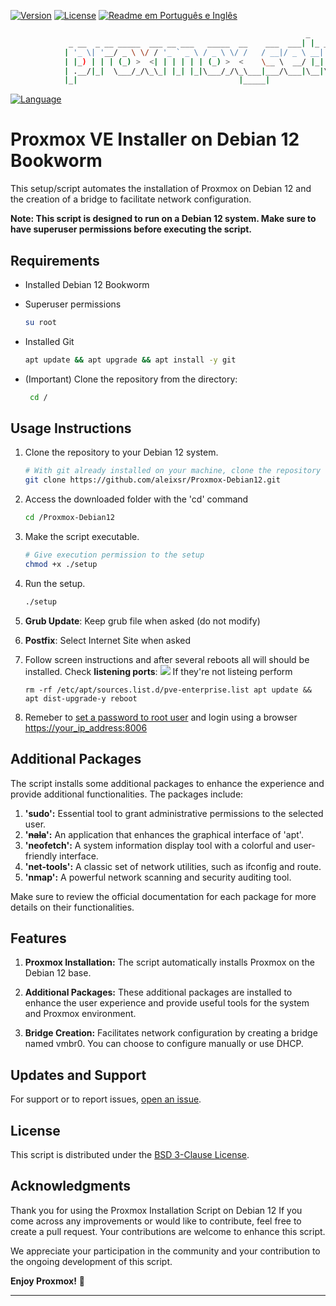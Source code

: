 [![Version](https://img.shields.io/badge/Version-1.0.1-red.svg)](version) [![License](https://img.shields.io/badge/License-BSD--Clause_3-green.svg)](LICENSE) [![Readme em Português e Inglês](https://img.shields.io/badge/README-en%2Fpt--br-blue)](#)

```bash
                                                                  _               
             _ __  _ __ _____  ___ __ ___   _____  __    ___  ___| |_ _   _ _ __  
            | '_ \| '__/ _ \ \/ / '_ ` _ \ / _ \ \/ /   / __|/ _ \ __| | | | '_ \ 
            | |_) | | | (_) >  <| | | | | | (_) >  <    \__ \  __/ |_| |_| | |_) |
            | .__/|_|  \___/_/\_\_| |_| |_|\___/_/\_\___|___/\___|\__|\__,_| .__/ 
            |_|                                    |_____|                 |_|     v1.0.1  
```

[![Language](https://img.shields.io/badge/🌎-English:-blue)](#)

# Proxmox VE Installer on Debian 12 Bookworm

This setup/script automates the installation of Proxmox on Debian 12 and the creation of a bridge to facilitate network configuration.

**Note: This script is designed to run on a Debian 12 system. Make sure to have superuser permissions before executing the script.**

## Requirements

- Installed Debian 12 Bookworm

- Superuser permissions
  
  ```bash
  su root
  ```

- Installed Git
  
  ```bash
  apt update && apt upgrade && apt install -y git
  ```

- (Important) Clone the repository from the directory:
  
  ```bash
   cd /
  ```

## Usage Instructions

1. Clone the repository to your Debian 12 system.
   
   ```bash
   # With git already installed on your machine, clone the repository
   git clone https://github.com/aleixsr/Proxmox-Debian12.git
   ```

2. Access the downloaded folder with the 'cd' command
   
   ```bash
   cd /Proxmox-Debian12
   ```

3. Make the script executable.
   
   ```bash
   # Give execution permission to the setup
   chmod +x ./setup
   ```

4. Run the setup.
   
   ```bash
   ./setup
   ```

5. **Grub Update**: Keep grub file when asked (do not modify)

6. **Postfix**: Select Internet Site when asked

7. Follow screen instructions and after several reboots all will should be installed. Check **listening ports**:
   ![](/Users/asola/Library/Application%20Support/marktext/images/2024-07-19-13-27-32-image.png)
   If they're not listeing perform
   
   `rm -rf /etc/apt/sources.list.d/pve-enterprise.list
   apt update && apt dist-upgrade-y
   reboot`
   
   

8. Remeber to <u>set a password to root user</u> and login using a browser [https://your_ip_address:8006]()

## Additional Packages

The script installs some additional packages to enhance the experience and provide additional functionalities. The packages include:

1. **'sudo':** Essential tool to grant administrative permissions to the selected user.
2. **'~~nala~~':** An application that enhances the graphical interface of 'apt'.
3. **'neofetch':** A system information display tool with a colorful and user-friendly interface.
4. **'net-tools':** A classic set of network utilities, such as ifconfig and route.
5. **'nmap':** A powerful network scanning and security auditing tool.

Make sure to review the official documentation for each package for more details on their functionalities.

## Features

1. **Proxmox Installation:** The script automatically installs Proxmox on the Debian 12 base.

2. **Additional Packages:** These additional packages are installed to enhance the user experience and provide useful tools for the system and Proxmox environment.

3. **Bridge Creation:** Facilitates network configuration by creating a bridge named vmbr0. You can choose to configure manually or use DHCP.

## Updates and Support

For support or to report issues, [ open an issue](https://github.com/mathewalves/Proxmox-Debian12/issues).

## License

This script is distributed under the [BSD 3-Clause License](https://opensource.org/licenses/BSD-3-Clause).

## Acknowledgments

Thank you for using the Proxmox Installation Script on Debian 12
If you come across any improvements or would like to contribute, feel free to create a pull request. Your contributions are welcome to enhance this script.

We appreciate your participation in the community and your contribution to the ongoing development of this script.

**Enjoy Proxmox!** 🚀

---